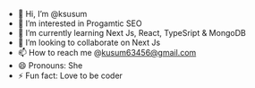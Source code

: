 - 👋 Hi, I’m @ksusum
- 👀 I’m interested in Progamtic SEO
- 🌱 I’m currently learning Next Js, React, TypeSript & MongoDB
- 💞️ I’m looking to collaborate on Next Js
- 📫 How to reach me @kusum63456@gmail.com
- 😄 Pronouns: She
- ⚡ Fun fact: Love to be coder

<!---
ksusum/ksusum is a ✨ special ✨ repository because its `README.md` (this file) appears on your GitHub profile.
You can click the Preview link to take a look at your changes.
--->
